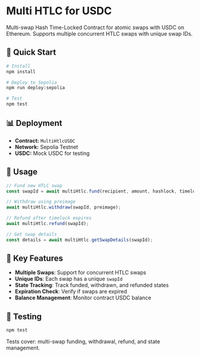 # Multi HTLC for USDC

Multi-swap Hash Time-Locked Contract for atomic swaps with USDC on Ethereum. Supports multiple concurrent HTLC swaps with unique swap IDs.

## 🚀 Quick Start

```bash
# Install
npm install

# Deploy to Sepolia
npm run deploy:sepolia

# Test
npm test
```

## 📊 Deployment

- **Contract:** `MultiHtlcUSDC`
- **Network:** Sepolia Testnet
- **USDC:** Mock USDC for testing

## 📖 Usage

```javascript
// Fund new HTLC swap
const swapId = await multiHtlc.fund(recipient, amount, hashlock, timelock);

// Withdraw using preimage
await multiHtlc.withdraw(swapId, preimage);

// Refund after timelock expires
await multiHtlc.refund(swapId);

// Get swap details
const details = await multiHtlc.getSwapDetails(swapId);
```

## 🔧 Key Features

- **Multiple Swaps**: Support for concurrent HTLC swaps
- **Unique IDs**: Each swap has a unique `swapId`
- **State Tracking**: Track funded, withdrawn, and refunded states
- **Expiration Check**: Verify if swaps are expired
- **Balance Management**: Monitor contract USDC balance

## 🧪 Testing

```bash
npm test
```

Tests cover: multi-swap funding, withdrawal, refund, and state management. 